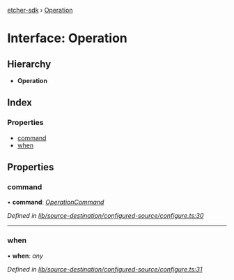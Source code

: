 [etcher-sdk](../README.md) › [Operation](operation.md)

# Interface: Operation

## Hierarchy

* **Operation**

## Index

### Properties

* [command](operation.md#command)
* [when](operation.md#when)

## Properties

###  command

• **command**: *[OperationCommand](../README.md#operationcommand)*

*Defined in [lib/source-destination/configured-source/configure.ts:30](https://github.com/balena-io-modules/etcher-sdk/blob/7af4c93/lib/source-destination/configured-source/configure.ts#L30)*

___

###  when

• **when**: *any*

*Defined in [lib/source-destination/configured-source/configure.ts:31](https://github.com/balena-io-modules/etcher-sdk/blob/7af4c93/lib/source-destination/configured-source/configure.ts#L31)*
